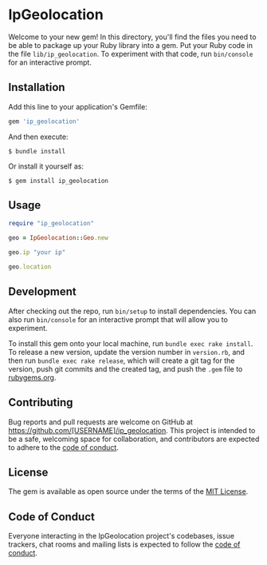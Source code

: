 # IpGeolocation

Welcome to your new gem! In this directory, you'll find the files you need to be able to package up your Ruby library into a gem. Put your Ruby code in the file `lib/ip_geolocation`. To experiment with that code, run `bin/console` for an interactive prompt.

## Installation

Add this line to your application's Gemfile:

```ruby
gem 'ip_geolocation'
```

And then execute:

    $ bundle install

Or install it yourself as:

    $ gem install ip_geolocation

## Usage

```ruby
require "ip_geolocation"

geo = IpGeolocation::Geo.new

geo.ip "your ip"

geo.location
```

## Development

After checking out the repo, run `bin/setup` to install dependencies. You can also run `bin/console` for an interactive prompt that will allow you to experiment.

To install this gem onto your local machine, run `bundle exec rake install`. To release a new version, update the version number in `version.rb`, and then run `bundle exec rake release`, which will create a git tag for the version, push git commits and the created tag, and push the `.gem` file to [rubygems.org](https://rubygems.org).

## Contributing

Bug reports and pull requests are welcome on GitHub at https://github.com/[USERNAME]/ip_geolocation. This project is intended to be a safe, welcoming space for collaboration, and contributors are expected to adhere to the [code of conduct](https://github.com/[USERNAME]/ip_geolocation/blob/master/CODE_OF_CONDUCT.md).

## License

The gem is available as open source under the terms of the [MIT License](https://opensource.org/licenses/MIT).

## Code of Conduct

Everyone interacting in the IpGeolocation project's codebases, issue trackers, chat rooms and mailing lists is expected to follow the [code of conduct](https://github.com/[USERNAME]/ip_geolocation/blob/master/CODE_OF_CONDUCT.md).
